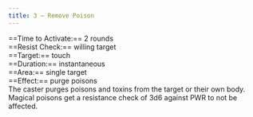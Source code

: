 ```yaml
---
title: 3 – Remove Poison
---
```

==Time to Activate:== 2 rounds  
==Resist Check:== willing target  
==Target:== touch  
==Duration:== instantaneous  
==Area:== single target  
==Effect:== purge poisons  
The caster purges poisons and toxins from the target or their own body. Magical poisons get a resistance check of 3d6 against PWR to not be affected.  
